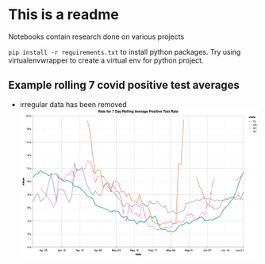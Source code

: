 # This is a readme

Notebooks contain research done on various projects

`pip install -r requirements.txt` to install python packages. Try using virtualenvwrapper to create a virtual env for python project.

## Example rolling 7 covid positive test averages
- irregular data has been removed
![rolling7](/img/rolling7_southeast.png)
